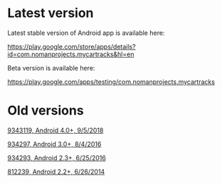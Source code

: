 # Latest version
Latest stable version of Android app is available here:

https://play.google.com/store/apps/details?id=com.nomanprojects.mycartracks&hl=en

Beta version is available here:

https://play.google.com/apps/testing/com.nomanprojects.mycartracks

# Old versions
[9343119, Android 4.0+, 9/5/2018](https://www.google.com)

[934297, Android 3.0+, 8/4/2016](https://www.google.com)

[934293, Android 2.3+, 6/25/2016](https://www.google.com)

[812239, Android 2.2+, 6/26/2014](https://www.google.com)

